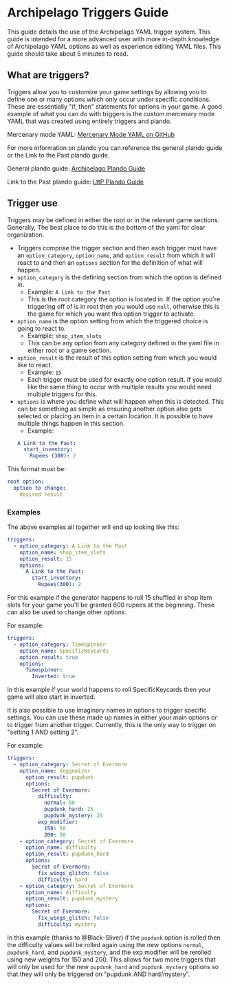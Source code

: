 # Archipelago Triggers Guide

This guide details the use of the Archipelago YAML trigger system. This guide is intended for a more advanced user with
more in-depth knowledge of Archipelago YAML options as well as experience editing YAML files. This guide should take
about 5 minutes to read.

## What are triggers?

Triggers allow you to customize your game settings by allowing you to define one or many options which only occur under
specific conditions. These are essentially "if, then" statements for options in your game. A good example of what you
can do with triggers is the custom mercenary mode YAML that was created using entirely triggers and plando.

Mercenary mode
YAML: [Mercenary Mode YAML on GitHub](https://github.com/alwaysintreble/Archipelago-yaml-dump/blob/main/Snippets/Mercenary%20Mode%20Snippet.yaml)

For more information on plando you can reference the general plando guide or the Link to the Past plando guide.

General plando guide: [Archipelago Plando Guide](/tutorial/archipelago/plando/en)

Link to the Past plando guide: [LttP Plando Guide](/tutorial/zelda3/plando/en)

## Trigger use
Triggers may be defined in either the root or in the relevant game sections. Generally, The best place to do this is the bottom of the yaml for clear organization.
- Triggers comprise the trigger section and then each trigger must have an `option_category`, `option_name`, and 
`option_result` from which it will react to and then an `options` section for the definition of what will happen.
- `option_category` is the defining section from which the option is defined in.
    - Example: `A Link to the Past`
    - This is the root category the option is located in. If the option you're triggering off of is in root then you would use `null`, otherwise this is the game for which you want this option trigger to activate.
- `option_name` is the option setting from which the triggered choice is going to react to.
    - Example: `shop_item_slots` 
    - This can be any option from any category defined in the yaml file in either root or a game section.
- `option_result` is the result of this option setting from which you would like to react.
    - Example: `15`
    - Each trigger must be used for exactly one option result. If you would like the same thing to occur with multiple results you would need multiple triggers for this.
- `options` is where you define what will happen when this is detected. This can be something as simple as ensuring another option also gets selected or placing an item in a certain location. It is possible to have multiple things happen in this section.
    - Example: 
  ```yaml
  A Link to the Past:
    start_inventory: 
      Rupees (300): 2
  ```

This format must be:

  ```yaml
  root option:
    option to change:
      desired result
  ```

### Examples

The above examples all together will end up looking like this:

  ```yaml
  triggers:
    - option_category: A Link to the Past
      option_name: shop_item_slots
      option_result: 15
      options:
        A Link to the Past:
          start_inventory:
            Rupees(300): 2
  ```

For this example if the generator happens to roll 15 shuffled in shop item slots for your game you'll be granted 600
rupees at the beginning. These can also be used to change other options.

For example:

  ```yaml
  triggers:
    - option_category: Timespinner
      option_name: SpecificKeycards
      option_result: true
      options:
        Timespinner:
          Inverted: true
  ```
In this example if your world happens to roll SpecificKeycards then your game will also start in inverted.

It is also possible to use imaginary names in options to trigger specific settings. You can use these made up names in either your main options or to trigger from another trigger. Currently, this is the only way to trigger on "setting 1 AND setting 2".

For example:
  ```yaml
  triggers:
    - option_category: Secret of Evermore
      option_name: doggomizer
        option_result: pupdunk
        options:
          Secret of Evermore:
            difficulty:
              normal: 50
              pupdunk_hard: 25
              pupdunk_mystery: 25
            exp_modifier:
              150: 50
              200: 50
      - option_category: Secret of Evermore
        option_name: difficulty
        option_result: pupdunk_hard
        options:
          Secret of Evermore:
            fix_wings_glitch: false
            difficulty: hard
      - option_category: Secret of Evermore
        option_name: difficulty
        option_result: pupdunk_mystery
        options:
          Secret of Evermore:
            fix_wings_glitch: false
            difficulty: mystery
  ```

In this example (thanks to @Black-Sliver) if the `pupdunk` option is rolled then the difficulty values will be rolled again using the new options `normal`, `pupdunk_hard`, and `pupdunk_mystery`, and the exp modifier will be rerolled using new weights for 150 and 200. This allows for two more triggers that will only be used for the new `pupdunk_hard` and `pupdunk_mystery` options so that they will only be triggered on "pupdunk AND hard/mystery".